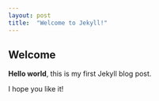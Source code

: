 ```yaml
---
layout: post
title:  "Welcome to Jekyll!"
---
```


## Welcome

**Hello world**, this is my first Jekyll blog post.

I hope you like it!
